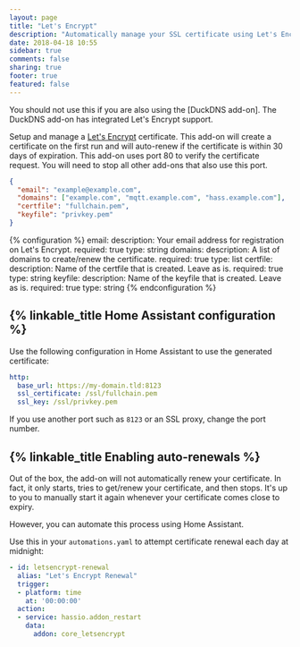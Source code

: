 ```yaml
---
layout: page
title: "Let's Encrypt"
description: "Automatically manage your SSL certificate using Let's Encrypt."
date: 2018-04-18 10:55
sidebar: true
comments: false
sharing: true
footer: true
featured: false
---
```


<p class='note'>
You should not use this if you are also using the [DuckDNS add-on]. The DuckDNS add-on has integrated Let's Encrypt support.
</p>

Setup and manage a [Let's Encrypt](https://letsencrypt.org/) certificate. This add-on will create a certificate on the first run and will auto-renew if the certificate is within 30 days of expiration. This add-on uses port 80 to verify the certificate request. You will need to stop all other add-ons that also use this port.

```json
{
  "email": "example@example.com",
  "domains": ["example.com", "mqtt.example.com", "hass.example.com"],
  "certfile": "fullchain.pem",
  "keyfile": "privkey.pem"
}
```

{% configuration %}
email:
  description: Your email address for registration on Let's Encrypt.
  required: true
  type: string
domains:
  description: A list of domains to create/renew the certificate.
  required: true
  type: list
certfile:
  description: Name of the certfile that is created.  Leave as is.
  required: true
  type: string
keyfile:
  description: Name of the keyfile that is created.  Leave as is.
  required: true
  type: string
{% endconfiguration %}

## {% linkable_title Home Assistant configuration %}

Use the following configuration in Home Assistant to use the generated certificate:

```yaml
http:
  base_url: https://my-domain.tld:8123
  ssl_certificate: /ssl/fullchain.pem
  ssl_key: /ssl/privkey.pem
```

If you use another port such as `8123` or an SSL proxy, change the port number.

## {% linkable_title Enabling auto-renewals %}

Out of the box, the add-on will not automatically renew your certificate. In fact, it only starts, tries to get/renew your certificate, and then stops. It's up to you to manually start it again whenever your certificate comes close to expiry.

However, you can automate this process using Home Assistant.

Use this in your `automations.yaml` to attempt certificate renewal each day at midnight:

```yaml
- id: letsencrypt-renewal
  alias: "Let's Encrypt Renewal"
  trigger:
  - platform: time
    at: '00:00:00'
  action:
  - service: hassio.addon_restart
    data:
      addon: core_letsencrypt
```

[DuckDNS add-on]: /addons/duckdns/
